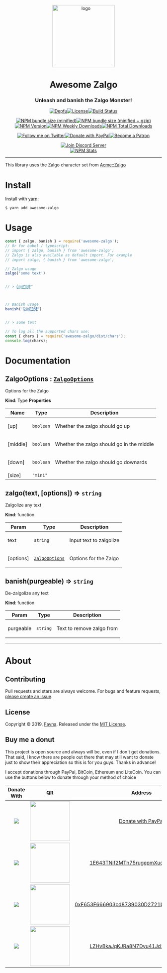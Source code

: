 <div align="center">
  <p>
  <img src="https://storage.googleapis.com/data-sunlight-146313.appspot.com/website-project-icons/zalgo.png" height="200" alt="logo"/>
  </p>

  <p>
<h1> Awesome Zalgo </h1>
<h3> Unleash and banish the Zalgo Monster! </h3>
  </p>
<p>
  <a href="https://depfu.com/repos/Favna/awesome-zalgo"><img src="https://img.shields.io/depfu/Favna/awesome-zalgo.svg?style=flat-square" alt="Depfu" title="Depfu" /></a><!--
  --><a href="https://github.com/Favna/awesome-zalgo/blob/awesome-zalgo/LICENSE.md"><img src="https://img.shields.io/github/license/favna/awesome-zalgo.svg?style=flat-square" alt="License" title="License"></a><!--
  --><a href="https://circleci.com/gh/Favna/awesome-zalgo/tree/master"><img src="https://img.shields.io/circleci/project/github/Favna/awesome-zalgo/master.svg?style=flat-square" alt="Build Status" title="Build Status" /></a>
</p>

<p>
  <a href="https://www.npmjs.com/package/awesome-zalgo"><img src="https://img.shields.io/bundlephobia/min/awesome-zalgo.svg?style=popout-square" alt="NPM bundle size (minified)" title="NPM bundle size (minified)" /></a><!--
  --><a href="https://www.npmjs.com/package/awesome-zalgo"><img src="https://img.shields.io/bundlephobia/minzip/awesome-zalgo.svg?style=flat-square" alt="NPM bundle size (minified + gzip)" title="NPM bundle size (minified + gzip)" /></a><!--  --><a href="https://www.npmjs.com/package/awesome-zalgo"><img src="https://img.shields.io/npm/v/awesome-zalgo.svg?style=flat-square" alt="NPM Version" title="NPM Version" /></a><!--
  --><a href="https://www.npmjs.com/package/awesome-zalgo"><img src="https://img.shields.io/npm/dw/awesome-zalgo.svg?style=flat-square" alt="NPM Weekly Downloads" title="NPM Weekly Downloads" /></a><!--
  --><a href="https://www.npmjs.com/package/awesome-zalgo"><img src="https://img.shields.io/npm/dt/awesome-zalgo.svg?style=flat-square" alt="NPM Total Downloads" title="NPM Total Downloads" /></a>
</p>

<p>
  <a href="https://twitter.com/Favna_/follow"><img src="https://img.shields.io/badge/twitter-follow-brightgreen.svg?logo=twitter&colorB=1DA1F2&style=flat-square&link=https://twitter.com/Favna_/follow" alt="Follow me on Twitter" title="Follow me on Twitter" /></a><!--
  --><a href="https://www.paypal.com/cgi-bin/webscr?cmd=_s-xclick&hosted_button_id=XMAYCF9SDHZ34"><img src="https://img.shields.io/badge/paypal-donate-brightgreen.svg?logo=paypal&colorB=00457C&style=flat-square&link=https://www.paypal.com/cgi-bin/webscr?cmd=_s-xclick&hosted_button_id=XMAYCF9SDHZ34" alt="Donate with PayPal" title="Donate with PayPal" /></a><!--
  --><a href="https://www.patreon.com/bePatron?u=9336537"><img src="https://img.shields.io/badge/patreon-donate-brightgreen.svg?logo=patreon&colorB=F96854&style=flat-square&link=https://www.patreon.com/bePatron?u=9336537" alt="Become a Patron" title="Become a Patron" /></a>
</p>

<p>
  <a href="https://favna.xyz/redirect/server"><img src="https://discordapp.com/api/guilds/512303595966824458/widget.png?style=banner2" alt="Join Discord Server"/></a>
  <br/>
  <a href="https://nodei.co/npm/awesome-zalgo"><img src="https://nodei.co/npm/awesome-zalgo.png" alt="NPM Stats" title="NPM Stats" /></a>
</p>
</div>

---

This library uses the Zalgo character set from  [Acme::Zalgo](https://metacpan.org/pod/Acme::Zalgo)

# Install

Install with [yarn](https://yarnpkg.com):

```sh
$ yarn add awesome-zalgo
```

# Usage

```js
const { zalgo, banish } = require('awesome-zalgo');
// Or for babel / typescript:
// import { zalgo, banish } from 'awesome-zalgo';
// Zalgo is also available as default import. For example
// import zalgo, { banish } from 'awesome-zalgo';

// Zalgo usage
zalgo('some text')


// > ŝ̜̩͇̼̥̼́̏͢o͎͊͜ḿ̛̩̳̖͕̞̩̭ͪe͖̺̣̹̺̋̀͛̽͝ ̖͍̭͓̯̠͑͑͢t̼̪̋͌͢eͯ̋͏͖͎͍̩̭̮x̢͚̄̾̀̈ͧ̓ͩ̚t̪ͫ͝



// Banish usage
banish('ŝ̜̩͇̼̥̼́̏͢o͎͊͜ḿ̛̩̳̖͕̞̩̭ͪe͖̺̣̹̺̋̀͛̽͝ ̖͍̭͓̯̠͑͑͢t̼̪̋͌͢eͯ̋͏͖͎͍̩̭̮x̢͚̄̾̀̈ͧ̓ͩ̚t̪ͫ͝')


// > some text

// To log all the supported chars use:
const { chars } = require('awesome-zalgo/dist/chars');
console.log(chars);
```

# Documentation

<a name="ZalgoOptions"></a>

## ZalgoOptions : [<code>ZalgoOptions</code>](#ZalgoOptions)
<p>Options for the Zalgo</p>

**Kind**: Type
**Properties**

| Name | Type | Description |
| --- | --- | --- |
| [up] | <code>boolean</code> | <p>Whether the zalgo should go up</p> |
| [middle] | <code>boolean</code> | <p>Whether the zalgo should go in the middle</p> |
| [down] | <code>boolean</code> | <p>Whether the zalgo should go downards</p> |
| [size] | <code>"mini" || "maxi" || ""</code> | <p>whethWhether the zalgo should be mini, maxi or neither<code></code></p> |

<a name="zalgo"></a>

## zalgo(text, [options]) ⇒ <code>string</code>
<p>Zalgolize any text</p>

**Kind**: function  

| Param | Type | Description |
| --- | --- | --- |
| text | <code>string</code> | <p>Input text to zalgolize</p> |
| [options] | <code><a href="#ZalgoOptions">ZalgoOptions</a></code> | <p>Options for the Zalgo</p> |

<a name="banish"></a>

## banish(purgeable) ⇒ <code>string</code>
<p>De-zalgolize any text</p>

**Kind**: function  

| Param | Type | Description |
| --- | --- | --- |
| purgeable | <code>string</code> | <p>Text to remove zalgo from</p> |

* * *

# About

## Contributing

Pull requests and stars are always welcome. For bugs and feature requests, [please create an issue](https://www.github.com/favna/awesome-zalgo/issues/new).

## License

Copyright © 2019, [Favna](https://github.com/favna).
Released under the [MIT License](LICENSE.md).

## Buy me a donut

This project is open source and always will be, even if I don't get donations. That said, I know there are people out there that may still want to donate just to show their appreciation so this is for you guys. Thanks in advance!

I accept donations through PayPal, BitCoin, Ethereum and LiteCoin. You can use the buttons below to donate through your method of choice

|Donate With|QR|Address|
|:---:|:---:|:---:|
<a href="https://www.paypal.com/cgi-bin/webscr?cmd=_s-xclick&hosted_button_id=XMAYCF9SDHZ34"><img src="https://storage.googleapis.com/data-sunlight-146313.appspot.com/ribbon/paypaldonate.png"></a>|<a href="https://www.paypal.com/cgi-bin/webscr?cmd=_s-xclick&hosted_button_id=XMAYCF9SDHZ34"><img src="https://storage.googleapis.com/data-sunlight-146313.appspot.com/ribbon/paypalqr.png" width="128"></a>|[Donate with PayPal](https://www.paypal.com/cgi-bin/webscr?cmd=_s-xclick&hosted_button_id=XMAYCF9SDHZ34)|
<img src="https://storage.googleapis.com/data-sunlight-146313.appspot.com/ribbon/bitcoindonate.png">|<img src="https://storage.googleapis.com/data-sunlight-146313.appspot.com/ribbon/bitcoinqr.png" width="128">|<a href="bitcoin:1E643TNif2MTh75rugepmXuq35Tck4TnE5?amount=0.01&label=Favna%27%20Ribbon%20Discord%20Bot">1E643TNif2MTh75rugepmXuq35Tck4TnE5</a>|
<img src="https://storage.googleapis.com/data-sunlight-146313.appspot.com/ribbon/ethereumdonate.png">|<img src="https://storage.googleapis.com/data-sunlight-146313.appspot.com/ribbon/ethereumqr.png" width="128">|<a href="ethereum:0xF653F666903cd8739030D2721bF01095896F5D6E?amount=0.01&label=Favna%27%20Ribbon%20Discord%20Bot">0xF653F666903cd8739030D2721bF01095896F5D6E</a>|
<img src="https://storage.googleapis.com/data-sunlight-146313.appspot.com/ribbon/litecoindonate.png">|<img src="https://storage.googleapis.com/data-sunlight-146313.appspot.com/ribbon/litecoinqr.png" width="128">|<a href="litecoin:LZHvBkaJqKJRa8N7Dyu41Jd1PDBAofCik6?amount=0.01&label=Favna%27%20Ribbon%20Discord%20Bot">LZHvBkaJqKJRa8N7Dyu41Jd1PDBAofCik6</a>|
